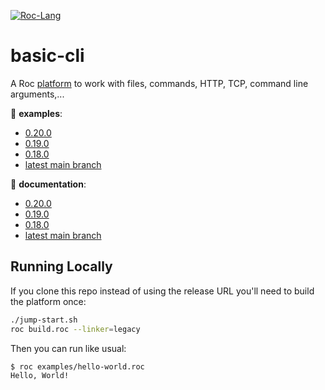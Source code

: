 [![Roc-Lang][roc_badge]][roc_link]

[roc_badge]: https://img.shields.io/endpoint?url=https%3A%2F%2Fpastebin.com%2Fraw%2FcFzuCCd7
[roc_link]: https://github.com/roc-lang/roc

# basic-cli

A Roc [platform](https://github.com/roc-lang/roc/wiki/Roc-concepts-explained#platform) to work with files, commands, HTTP, TCP, command line arguments,...

:eyes: **examples**:
  - [0.20.0](https://github.com/roc-lang/basic-cli/tree/0.20.0/examples)
  - [0.19.0](https://github.com/roc-lang/basic-cli/tree/0.19.0/examples)
  - [0.18.0](https://github.com/roc-lang/basic-cli/tree/0.18.0/examples)
  - [latest main branch](https://github.com/roc-lang/basic-cli/tree/main/examples)

:book: **documentation**:
  - [0.20.0](https://roc-lang.github.io/basic-cli/0.20.0/)
  - [0.19.0](https://roc-lang.github.io/basic-cli/0.19.0/)
  - [0.18.0](https://roc-lang.github.io/basic-cli/0.18.0/)
  - [latest main branch](https://roc-lang.github.io/basic-cli/main/)

## Running Locally

If you clone this repo instead of using the release URL you'll need to build the platform once:
```sh
./jump-start.sh
roc build.roc --linker=legacy
```
Then you can run like usual:
```sh
$ roc examples/hello-world.roc
Hello, World!
```
